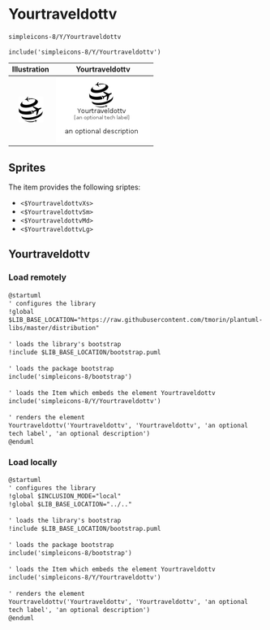 # Yourtraveldottv


```text
simpleicons-8/Y/Yourtraveldottv
```

```text
include('simpleicons-8/Y/Yourtraveldottv')
```



| Illustration | Yourtraveldottv |
| :---: | :---: |
| ![illustration for Illustration](../../simpleicons-8/Y/Yourtraveldottv.png) | ![illustration for Yourtraveldottv](../../simpleicons-8/Y/Yourtraveldottv.Local.png) |



## Sprites
The item provides the following sriptes:

- `<$YourtraveldottvXs>`
- `<$YourtraveldottvSm>`
- `<$YourtraveldottvMd>`
- `<$YourtraveldottvLg>`





## Yourtraveldottv

### Load remotely
```plantuml
@startuml
' configures the library
!global $LIB_BASE_LOCATION="https://raw.githubusercontent.com/tmorin/plantuml-libs/master/distribution"

' loads the library's bootstrap
!include $LIB_BASE_LOCATION/bootstrap.puml

' loads the package bootstrap
include('simpleicons-8/bootstrap')

' loads the Item which embeds the element Yourtraveldottv
include('simpleicons-8/Y/Yourtraveldottv')

' renders the element
Yourtraveldottv('Yourtraveldottv', 'Yourtraveldottv', 'an optional tech label', 'an optional description')
@enduml
```

### Load locally
```plantuml
@startuml
' configures the library
!global $INCLUSION_MODE="local"
!global $LIB_BASE_LOCATION="../.."

' loads the library's bootstrap
!include $LIB_BASE_LOCATION/bootstrap.puml

' loads the package bootstrap
include('simpleicons-8/bootstrap')

' loads the Item which embeds the element Yourtraveldottv
include('simpleicons-8/Y/Yourtraveldottv')

' renders the element
Yourtraveldottv('Yourtraveldottv', 'Yourtraveldottv', 'an optional tech label', 'an optional description')
@enduml
```


